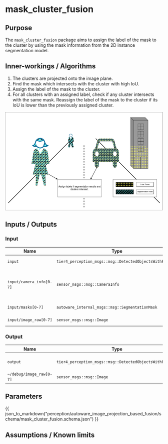 # mask_cluster_fusion

## Purpose

The `mask_cluster_fusion` package aims to assign the label of the mask to the cluster by using the mask information from the 2D instance segmentation model.

## Inner-workings / Algorithms

1. The clusters are projected onto the image plane.
2. Find the mask which intersects with the cluster with high IoU.
3. Assign the label of the mask to the cluster.
4. For all clusters with an assigned label, check if any cluster intersects with the same mask. Reassign the label of the mask to the cluster if its IoU is lower than the previously assigned cluster.

![mask_cluster_fusion_image](./images/mask_cluster_fusion.png)

## Inputs / Outputs

### Input

| Name                     | Type                                                     | Description                                               |
| ------------------------ | -------------------------------------------------------- | --------------------------------------------------------- |
| `input`                  | `tier4_perception_msgs::msg::DetectedObjectsWithFeature` | clustered pointcloud                                      |
| `input/camera_info[0-7]` | `sensor_msgs::msg::CameraInfo`                           | camera information to project 3d points onto image planes |
| `input/masks[0-7]`       | `autoware_internal_msgs::msg::SegmentationMask`          | masks from each image                                     |
| `input/image_raw[0-7]`   | `sensor_msgs::msg::Image`                                | images for visualization                                  |

### Output

| Name                     | Type                                                     | Description                |
| ------------------------ | -------------------------------------------------------- | -------------------------- |
| `output`                 | `tier4_perception_msgs::msg::DetectedObjectsWithFeature` | labeled cluster pointcloud |
| `~/debug/image_raw[0-7]` | `sensor_msgs::msg::Image`                                | images for visualization   |

## Parameters

{{ json_to_markdown("perception/autoware_image_projection_based_fusion/schema/mask_cluster_fusion.schema.json") }}

## Assumptions / Known limits
